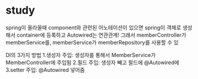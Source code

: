 # study
spring이 올라올때 component와 관련된 어노테이션이 있으면 spring이 객체로 생성해서 container에 등록하고 
Autowired는 연관관계! 그래서 memberController가 memberService를, memberService가 memberRepository를 사용할 수 있

DI의 3가지 방법
1.생성자 주입: 생성자를 통해서 MemberService가 MemberController에 주입됨
2.필드 주입: 생성자 빼고 필드에 @Autowired에 
3.setter 주입: @Autowired 넣어줌

